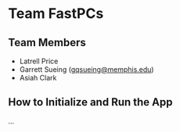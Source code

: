 # Team FastPCs
## Team Members

- Latrell Price
- Garrett Sueing (gqsueing@memphis.edu)
- Asiah Clark

## How to Initialize and Run the App
...
